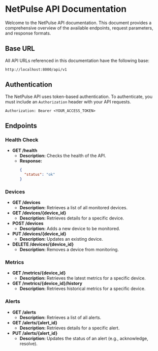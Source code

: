 # NetPulse API Documentation

Welcome to the NetPulse API documentation. This document provides a comprehensive overview of the available endpoints, request parameters, and response formats.

## Base URL

All API URLs referenced in this documentation have the following base:

`http://localhost:8000/api/v1`

## Authentication

The NetPulse API uses token-based authentication. To authenticate, you must include an `Authorization` header with your API requests.

`Authorization: Bearer <YOUR_ACCESS_TOKEN>`

## Endpoints

### Health Check

- **GET /health**
  - **Description:** Checks the health of the API.
  - **Response:**
    ```json
    {
      "status": "ok"
    }
    ```

### Devices

- **GET /devices**
  - **Description:** Retrieves a list of all monitored devices.
- **GET /devices/{device_id}**
  - **Description:** Retrieves details for a specific device.
- **POST /devices**
  - **Description:** Adds a new device to be monitored.
- **PUT /devices/{device_id}**
  - **Description:** Updates an existing device.
- **DELETE /devices/{device_id}**
  - **Description:** Removes a device from monitoring.

### Metrics

- **GET /metrics/{device_id}**
  - **Description:** Retrieves the latest metrics for a specific device.
- **GET /metrics/{device_id}/history**
  - **Description:** Retrieves historical metrics for a specific device.

### Alerts

- **GET /alerts**
  - **Description:** Retrieves a list of all alerts.
- **GET /alerts/{alert_id}**
  - **Description:** Retrieves details for a specific alert.
- **PUT /alerts/{alert_id}**
  - **Description:** Updates the status of an alert (e.g., acknowledge, resolve).
